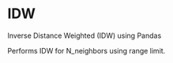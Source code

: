 # IDW
Inverse Distance Weighted (IDW) using Pandas

Performs IDW for N_neighbors using range limit. 
